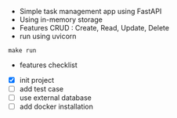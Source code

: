 - Simple task management app using FastAPI
- Using in-memory storage
- Features CRUD : Create, Read, Update, Delete
- run using uvicorn
```
make run
```
- features checklist
- [x] init project
- [ ] add test case
- [ ] use external database
- [ ] add docker installation
